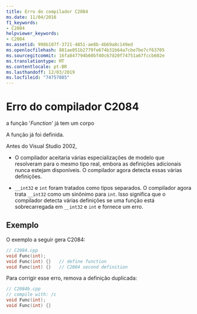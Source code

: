 ```yaml
---
title: Erro do compilador C2084
ms.date: 11/04/2016
f1_keywords:
- C2084
helpviewer_keywords:
- C2084
ms.assetid: 990b107f-3721-4851-ae8b-4b69a8c149ed
ms.openlocfilehash: 881ae051b2779fe674b31b64a7cbe7be7cf63705
ms.sourcegitcommit: 16fa847794b60bf40c67d20f74751a67fccb602e
ms.translationtype: MT
ms.contentlocale: pt-BR
ms.lasthandoff: 12/03/2019
ms.locfileid: "74757885"
---
```

# <a name="compiler-error-c2084"></a>Erro do compilador C2084

a função '*Function*' já tem um corpo

A função já foi definida.

Antes do Visual Studio 2002,

- O compilador aceitaria várias especializações de modelo que resolveram para o mesmo tipo real, embora as definições adicionais nunca estejam disponíveis. O compilador agora detecta essas várias definições.

- `__int32` e `int` foram tratados como tipos separados. O compilador agora trata `__int32` como um sinônimo para `int`. Isso significa que o compilador detecta várias definições se uma função está sobrecarregada em `__int32` e `int` e fornece um erro.

## <a name="example"></a>Exemplo

O exemplo a seguir gera C2084:

```cpp
// C2084.cpp
void Func(int);
void Func(int) {}   // define function
void Func(int) {}   // C2084 second definition
```

Para corrigir esse erro, remova a definição duplicada:

```cpp
// C2084b.cpp
// compile with: /c
void Func(int);
void Func(int) {}
```
